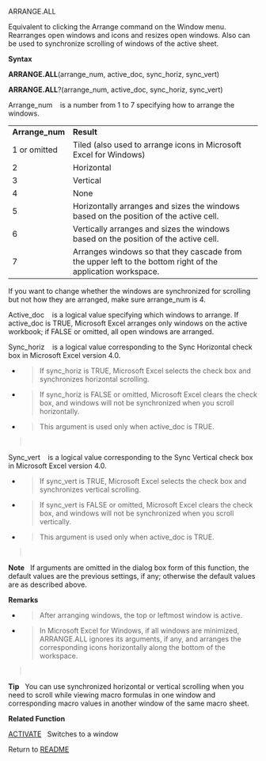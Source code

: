 ARRANGE.ALL

Equivalent to clicking the Arrange command on the Window menu.
Rearranges open windows and icons and resizes open windows. Also can be
used to synchronize scrolling of windows of the active sheet.

**Syntax**

**ARRANGE.ALL**(arrange\_num, active\_doc, sync\_horiz, sync\_vert)

**ARRANGE.ALL**?(arrange\_num, active\_doc, sync\_horiz, sync\_vert)

Arrange\_num    is a number from 1 to 7 specifying how to arrange the
windows.

|                  |                                                                                                             |
| ---------------- | ----------------------------------------------------------------------------------------------------------- |
| **Arrange\_num** | **Result**                                                                                                  |
| 1 or omitted     | Tiled (also used to arrange icons in Microsoft Excel for Windows)                                           |
| 2                | Horizontal                                                                                                  |
| 3                | Vertical                                                                                                    |
| 4                | None                                                                                                        |
| 5                | Horizontally arranges and sizes the windows based on the position of the active cell.                       |
| 6                | Vertically arranges and sizes the windows based on the position of the active cell.                         |
| 7                | Arranges windows so that they cascade from the upper left to the bottom right of the application workspace. |

If you want to change whether the windows are synchronized for scrolling
but not how they are arranged, make sure arrange\_num is 4.

Active\_doc    is a logical value specifying which windows to arrange.
If active\_doc is TRUE, Microsoft Excel arranges only windows on the
active workbook; if FALSE or omitted, all open windows are arranged.

Sync\_horiz    is a logical value corresponding to the Sync Horizontal
check box in Microsoft Excel version 4.0.

  - > If sync\_horiz is TRUE, Microsoft Excel selects the check box and
    > synchronizes horizontal scrolling.

  - > If sync\_horiz is FALSE or omitted, Microsoft Excel clears the
    > check box, and windows will not be synchronized when you scroll
    > horizontally.

  - > This argument is used only when active\_doc is TRUE.

>  

Sync\_vert    is a logical value corresponding to the Sync Vertical
check box in Microsoft Excel version 4.0.

  - > If sync\_vert is TRUE, Microsoft Excel selects the check box and
    > synchronizes vertical scrolling.

  - > If sync\_vert is FALSE or omitted, Microsoft Excel clears the
    > check box, and windows will not be synchronized when you scroll
    > vertically.

  - > This argument is used only when active\_doc is TRUE.

>  

**Note**   If arguments are omitted in the dialog box form of this
function, the default values are the previous settings, if any;
otherwise the default values are as described above.

**Remarks**

  - > After arranging windows, the top or leftmost window is active.

  - > In Microsoft Excel for Windows, if all windows are minimized,
    > ARRANGE.ALL ignores its arguments, if any, and arranges the
    > corresponding icons horizontally along the bottom of the
    > workspace.

>  

**Tip**   You can use synchronized horizontal or vertical scrolling when
you need to scroll while viewing macro formulas in one window and
corresponding macro values in another window of the same macro sheet.

**Related Function**

[ACTIVATE](ACTIVATE.md)   Switches to a window



Return to [README](README.md)

